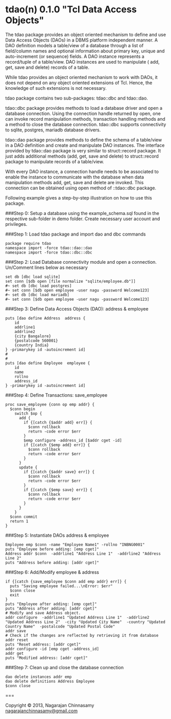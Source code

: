 tdao(n) 0.1.0 "Tcl Data Access Objects"
=======================================

The tdao package provides an object oriented mechanism to define and use Data Access Objects (DAOs) in a DBMS platform independent manner. A DAO definition models a table/view of a database through a list of field/column names and optional information about primary key, unique and auto-increment (or sequence) fields. A DAO instance represents a record/tuple of a table/view. DAO instances are used to manipulate ( add, get, save and delete) records of a table.

While tdao provides an object oriented mechanism to work with DAOs, it does not depend on any object oriented extensions of Tcl. Hence, the knowledge of such extensions is not necessary.

tdao package contains two sub-packages: tdao::dbc and tdao::dao.

tdao::dbc package provides methods to load a database driver and open a database connection. Using the connection handle returned by open, one can invoke record manipulation methods, transaction handling methods and a method to close the database connection. tdao::dbc supports connectivity to sqlite, postgres, mariadb database drivers.

tdao::dao package provides methods to define the schema of a table/view in a DAO definition and create and manipulate DAO instances. The interface provided by tdao::dao package is very similar to struct::record package. It just adds additional methods (add, get, save and delete) to struct::record package to manipulate records of a table/view.

With every DAO instance, a connection handle needs to be associated to enable the instance to communicate with the database when data manipulation methods add, get, save and delete are invoked. This connection can be obtained using open method of ::tdao::dbc package.

Following example gives a step-by-step illustration on how to use this package.

###Step 0:
Setup a database using the example_schema.sql found in the respective sub-folder in demo folder. Create necessary user account and privileges.

###Step 1:
Load tdao package and import dao and dbc commands

    package require tdao
    namespace import -force tdao::dao::dao
    namespace import -force tdao::dbc::dbc


###Step 2:
Load Database connectivity module and open a connection. Un/Comment lines below as necessary

    set db [dbc load sqlite]
    set conn [$db open [file normalize "sqlite/employee.db"]]
    #~ set db [dbc load postgres]
    #~ set conn [$db open employee -user nagu -password Welcome123]
    #~ set db [dbc load mariadb]
    #~ set conn [$db open employee -user nagu -password Welcome123]


###Step 3:
Define Data Access Objects (DAO): address & employee

    puts [dao define Address  address {
        id
        addrline1
        addrline2
        {city Bangalore}
        {postalcode 560001}
        {country India}
    } -primarykey id -autoincrement id]
    #
    #
    puts [dao define Employee  employee {
        id
        name
        rollno
        address_id
    } -primarykey id -autoincrement id]


###Step 4:
Define Transactions: save_employee

    proc save_employee {conn op emp addr} {
      $conn begin
        switch $op {
          add {
            if {[catch {$addr add} err]} {
              $conn rollback
              return -code error $err
            }
            $emp configure -address_id [$addr cget -id]
            if {[catch {$emp add} err]} {
              $conn rollback
              return -code error $err
            }
          }
          update {
            if {[catch {$addr save} err]} {
              $conn rollback
              return -code error $err
            }
            if {[catch {$emp save} err]} {
              $conn rollback
              return -code error $err
            }          
          }
        }
      $conn commit
      return 1
    }
    

###Step 5:
Instantiate DAOs address & employee

    Employee emp $conn -name "Employee Name1" -rollno "INBNG0001"
    puts "Employee before adding: [emp cget]"
    Address addr $conn  -addrline1 "Address Line 1"  -addrline2 "Address Line 2"
    puts "Address before adding: [addr cget]"


###Step 6:
Add/Modify employee & address

    if {[catch {save_employee $conn add emp addr} err]} {
      puts "Saving employee failed...\nError: $err"
      $conn close
      exit
    }
    puts "Employee after adding: [emp cget]"
    puts "Address after adding: [addr cget]"
    # Modify and save Address object.
    addr configure  -addrline1 "Updated Address Line 1"  -addrline2 "Updated Address Line 2"  -city "Updated City Name"  -country "Updated Country Name"  -postalcode "Updated Postal Code"
    addr save
    # Check if the changes are reflected by retrieving it from database
    addr reset
    puts "Reset address: [addr cget]"
    addr configure -id [emp cget -address_id]
    addr get
    puts "Modified address: [addr cget]"


###Step 7:
Clean up and close the database connection

    dao delete instances addr emp
    dao delete definitions Address Employee
    $conn close

===


Copyright © 2013, Nagarajan Chinnasamy <nagarajanchinnasamy@gmail.com>

